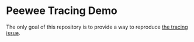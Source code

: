 # Peewee Tracing Demo

The only goal of this repository is to provide a way to reproduce [the tracing issue](https://github.com/uber-common/opentracing-python-instrumentation/pull/72).
